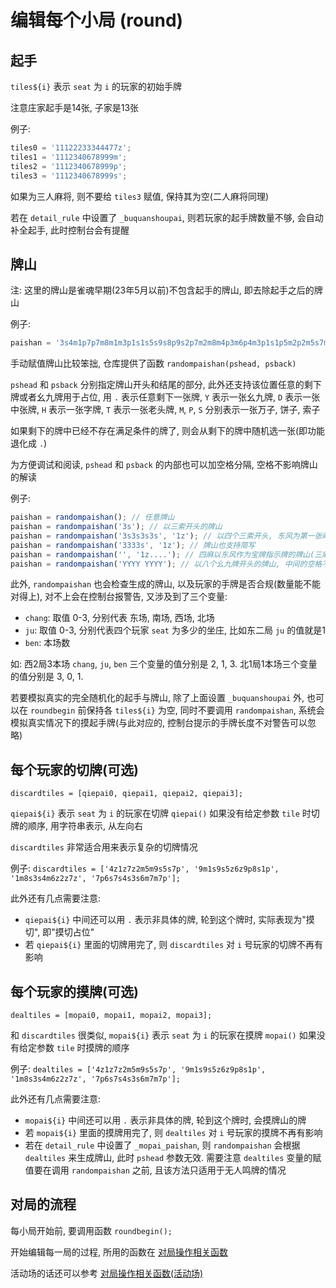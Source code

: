 # 编辑每个小局 (round)

## 起手

`tiles${i}` 表示 `seat` 为 `i` 的玩家的初始手牌

注意庄家起手是14张, 子家是13张

例子:

```js
tiles0 = '11122233344477z';
tiles1 = '1112340678999m';
tiles2 = '1112340678999p';
tiles3 = '1112340678999s';
```

如果为三人麻将, 则不要给 `tiles3` 赋值, 保持其为空(二人麻将同理)

若在 `detail_rule` 中设置了 `_buquanshoupai`, 则若玩家的起手牌数量不够, 会自动补全起手, 此时控制台会有提醒

## 牌山

注: 这里的牌山是雀魂早期(23年5月以前)不包含起手的牌山, 即去除起手之后的牌山

例子:

```js
paishan = '3s4m1p7p7m8m1m3p1s1s5s9s8p9s2p7m2m8m4p3m6p4m3p1s1p5m2p2m5s7m0s3m4m6m8m6p0m4p7p1p8p3p1s1p2m3m7s3p7s9m2p8p4p6m9p6m9p7p7s8p6p4p6z9s9s7p9p6p7s5s2p5z6s3z4s2z0p7z8s1z2s4z5m';
```

手动赋值牌山比较笨拙, 仓库提供了函数 `randompaishan(pshead, psback)`

`pshead` 和 `psback` 分别指定牌山开头和结尾的部分, 此外还支持该位置任意的剩下牌或者幺九牌用于占位,
用 `.` 表示任意剩下一张牌, `Y` 表示一张幺九牌, `D` 表示一张中张牌, `H` 表示一张字牌, `T` 表示一张老头牌,
`M`, `P`, `S` 分别表示一张万子, 饼子, 索子

如果剩下的牌中已经不存在满足条件的牌了, 则会从剩下的牌中随机选一张(即功能退化成 `.`)

为方便调试和阅读, `pshead` 和 `psback` 的内部也可以加空格分隔, 空格不影响牌山的解读

例子:

```js
paishan = randompaishan(); // 任意牌山
paishan = randompaishan('3s'); // 以三索开头的牌山
paishan = randompaishan('3s3s3s3s', '1z'); // 以四个三索开头, 东风为第一张岭上牌的牌山
paishan = randompaishan('3333s', '1z'); // 牌山也支持简写
paishan = randompaishan('', '1z....'); // 四麻以东风作为宝牌指示牌的牌山(三麻的话指示牌后面要跟8个点)
paishan = randompaishan('YYYY YYYY'); // 以八个幺九牌开头的牌山, 中间的空格不影响
```

此外, `randompaishan` 也会检查生成的牌山, 以及玩家的手牌是否合规(数量能不能对得上), 对不上会在控制台报警告,
又涉及到了三个变量:

- `chang`: 取值 0-3, 分别代表 东场, 南场, 西场, 北场
- `ju`: 取值 0-3, 分别代表四个玩家 `seat` 为多少的坐庄, 比如东二局 `ju` 的值就是1
- `ben`: 本场数

如: 西2局3本场 `chang`, `ju`, `ben` 三个变量的值分别是 2, 1, 3. 北1局1本场三个变量的值分别是 3, 0, 1.

若要模拟真实的完全随机化的起手与牌山, 除了上面设置 `_buquanshoupai` 外, 也可以在 `roundbegin` 前保持各 `tiles${i}` 为空,
同时不要调用 `randompaishan`, 系统会模拟真实情况下的摸起手牌(与此对应的, 控制台提示的手牌长度不对警告可以忽略)

## 每个玩家的切牌(可选)

`discardtiles = [qiepai0, qiepai1, qiepai2, qiepai3];`

`qiepai${i}` 表示 `seat` 为 `i` 的玩家在切牌 `qiepai()` 如果没有给定参数 `tile` 时切牌的顺序, 用字符串表示, 从左向右

`discardtiles` 非常适合用来表示复杂的切牌情况

例子: `discardtiles = ['4z1z7z2m5m9s5s7p', '9m1s9s5z6z9p8s1p', '1m8s3s4m6z2z7z', '7p6s7s4s3s6m7m7p'];`

此外还有几点需要注意:

- `qiepai${i}` 中间还可以用 `.` 表示非具体的牌, 轮到这个牌时, 实际表现为"摸切", 即"摸切占位"
- 若 `qiepai${i}` 里面的切牌用完了, 则 `discardtiles` 对 `i` 号玩家的切牌不再有影响

## 每个玩家的摸牌(可选)

`dealtiles = [mopai0, mopai1, mopai2, mopai3];`

和 `discardtiles` 很类似, `mopai${i}` 表示 `seat` 为 `i` 的玩家在摸牌 `mopai()` 如果没有给定参数 `tile` 时摸牌的顺序

例子: `dealtiles = ['4z1z7z2m5m9s5s7p', '9m1s9s5z6z9p8s1p', '1m8s3s4m6z2z7z', '7p6s7s4s3s6m7m7p'];`

此外还有几点需要注意:

- `mopai${i}` 中间还可以用 `.` 表示非具体的牌, 轮到这个牌时, 会摸牌山的牌
- 若 `mopai${i}` 里面的摸牌用完了, 则 `dealtiles` 对 `i` 号玩家的摸牌不再有影响
- 若在 `detail_rule` 中设置了 `_mopai_paishan`, 则 `randompaishan` 会根据 `dealtiles` 来生成牌山, 此时 `pshead`
  参数无效. 需要注意 `dealtiles` 变量的赋值要在调用 `randompaishan` 之前, 且该方法只适用于无人鸣牌的情况

## 对局的流程

每小局开始前, 要调用函数 `roundbegin();`

开始编辑每一局的过程, 所用的函数在 [对局操作相关函数](3_对局操作相关函数.md)

活动场的话还可以参考 [对局操作相关函数(活动场)](4_对局操作相关函数（活动场）.md)
